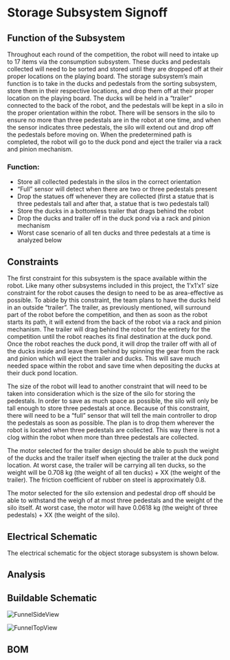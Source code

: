 # Storage Subsystem Signoff

## Function of the Subsystem

Throughout each round of the competition, the robot will need to intake up to 17 items via the consumption subsystem. These ducks and pedestals collected will need to be sorted and stored until they are dropped off at their proper locations on the playing board. The storage subsystem’s main function is to take in the ducks and pedestals from the sorting subsystem, store them in their respective locations, and drop them off at their proper location on the playing board. The ducks will be held in a “trailer” connected to the back of the robot, and the pedestals will be kept in a silo in the proper orientation within the robot. There will be sensors in the silo to ensure no more than three pedestals are in the robot at one time, and when the sensor indicates three pedestals, the silo will extend out and drop off the pedestals before moving on. When the predetermined path is completed, the robot will go to the duck pond and eject the trailer via a rack and pinion mechanism.

### Function:

- Store all collected pedestals in the silos in the correct orientation	
- “Full” sensor will detect when there are two or three pedestals present 
- Drop the statues off whenever they are collected (first a statue that is three pedestals tall and after that, a statue that is two pedestals tall)
- Store the ducks in a bottomless trailer that drags behind the robot
- Drop the ducks and trailer off in the duck pond via a rack and pinion mechanism
- Worst case scenario of all ten ducks and three pedestals at a time is analyzed below


## Constraints

The first constraint for this subsystem is the space available within the robot. Like many other subsystems included in this project, the 1’x1’x1’ size constraint for the robot causes the design to need to be as area-effective as possible. To abide by this constraint, the team plans to have the ducks held in an outside “trailer”. The trailer, as previously mentioned, will surround part of the robot before the competition, and then as soon as the robot starts its path, it will extend from the back of the robot via a rack and pinion mechanism. The trailer will drag behind the robot for the entirety for the competition until the robot reaches its final destination at the duck pond. Once the robot reaches the duck pond, it will drop the trailer off with all of the ducks inside and leave them behind by spinning the gear from the rack and pinion which will eject the trailer and ducks. This will save much needed space within the robot and save time when depositing the ducks at their duck pond location.

The size of the robot will lead to another constraint that will need to be taken into consideration which is the size of the silo for storing the pedestals. In order to save as much space as possible, the silo will only be tall enough to store three pedestals at once. Because of this constraint, there will need to be a “full” sensor that will tell the main controller to drop the pedestals as soon as possible. The plan is to drop them wherever the robot is located when three pedestals are collected. This way there is not a clog within the robot when more than three pedestals are collected. 

The motor selected for the trailer design should be able to push the weight of the ducks and the trailer itself when ejecting the trailer at the duck pond location. At worst case, the trailer will be carrying all ten ducks, so the weight will be 0.708 kg (the weight of all ten ducks) + XX (the weight of the trailer). The friction coefficient of rubber on steel is approximately 0.8.

The motor selected for the silo extension and pedestal drop off should be able to withstand the weigh of at most three pedestals and the weight of the silo itself. At worst case, the motor will have 0.0618 kg (the weight of three pedestals) + XX (the weight of the silo). 

## Electrical Schematic

The electrical schematic for the object storage subsystem is shown below.

## Analysis

## Buildable Schematic

![FunnelSideView](https://user-images.githubusercontent.com/112424739/202914982-efbea400-4a37-4475-895f-5980e5515300.png)

![FunnelTopView](https://user-images.githubusercontent.com/112424739/202914995-e1fec3a0-3223-471c-90d9-91331fba9701.png)


## BOM


